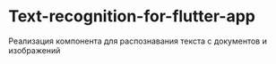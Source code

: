 # Text-recognition-for-flutter-app
Реализация компонента для распознавания текста с документов и изображений
